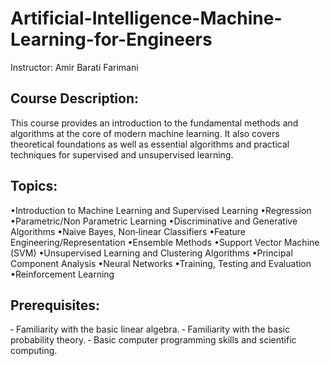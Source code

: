 # Artificial-Intelligence-Machine-Learning-for-Engineers

Instructor: Amir Barati Farimani

## Course Description:
This course provides an introduction to the fundamental methods and algorithms at the core of modern machine learning. It also covers theoretical foundations as well as essential algorithms and practical techniques for supervised and unsupervised learning.

## Topics:
•Introduction to Machine Learning and Supervised Learning
•Regression
•Parametric/Non Parametric Learning
•Discriminative and Generative Algorithms
•Naive Bayes, Non‐linear Classifiers
•Feature Engineering/Representation
•Ensemble Methods
•Support Vector Machine (SVM)
•Unsupervised Learning and Clustering Algorithms
•Principal Component Analysis
•Neural Networks
•Training, Testing and Evaluation
•Reinforcement Learning

## Prerequisites:
‐ Familiarity with the basic linear algebra.
‐ Familiarity with the basic probability theory.
‐ Basic computer programming skills and scientific computing.


